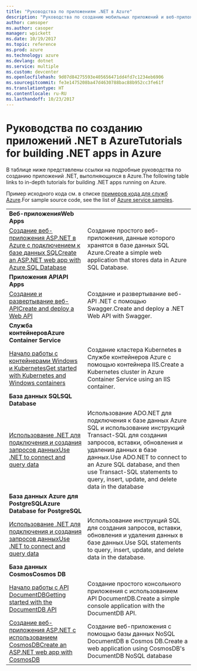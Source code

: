 ```yaml
---
title: "Руководства по приложениям .NET в Azure"
description: "Руководства по созданию мобильных приложений и веб-приложений .NET и добавлению в них функций с помощью служб Azure."
author: camsoper
ms.author: casoper
manager: wpickett
ms.date: 10/19/2017
ms.topic: reference
ms.prod: azure
ms.technology: azure
ms.devlang: dotnet
ms.service: multiple
ms.custom: devcenter
ms.openlocfilehash: 9d07d84275593e405656471dd4fd7c1234eb6906
ms.sourcegitcommit: fe3e1475208ba47d4630788bac88b952cc3fe61f
ms.translationtype: HT
ms.contentlocale: ru-RU
ms.lasthandoff: 10/23/2017
---
```

# <a name="tutorials-for-building-net-apps-in-azure"></a><span data-ttu-id="8f9c8-103">Руководства по созданию приложений .NET в Azure</span><span class="sxs-lookup"><span data-stu-id="8f9c8-103">Tutorials for building .NET apps in Azure</span></span>

<span data-ttu-id="8f9c8-104">В таблице ниже представлены ссылки на подробные руководства по созданию приложений .NET, выполняющихся в Azure.</span><span class="sxs-lookup"><span data-stu-id="8f9c8-104">The following table links to in-depth tutorials for building .NET apps running on Azure.</span></span>

<span data-ttu-id="8f9c8-105">Пример исходного кода см. в списке [примеров кода для служб Azure](https://azure.microsoft.com/resources/samples/?platform=dotnet).</span><span class="sxs-lookup"><span data-stu-id="8f9c8-105">For sample source code, see the list of [Azure service samples](https://azure.microsoft.com/resources/samples/?platform=dotnet).</span></span>

| | |
|---|---|
| <span data-ttu-id="8f9c8-106">**Веб-приложения**</span><span class="sxs-lookup"><span data-stu-id="8f9c8-106">**Web Apps**</span></span>||
| <span data-ttu-id="8f9c8-107">[Создание веб-приложения ASP.NET в Azure с подключением к базе данных SQL][1]</span><span class="sxs-lookup"><span data-stu-id="8f9c8-107">[Create an ASP.NET web app with Azure SQL Database][1]</span></span> | <span data-ttu-id="8f9c8-108">Создание простого веб-приложения, данные которого хранятся в базе данных SQL Azure.</span><span class="sxs-lookup"><span data-stu-id="8f9c8-108">Create a simple web application that stores data in Azure SQL Database.</span></span> | 
| <span data-ttu-id="8f9c8-109">**Приложения API**</span><span class="sxs-lookup"><span data-stu-id="8f9c8-109">**API Apps**</span></span>||
| <span data-ttu-id="8f9c8-110">[Создание и развертывание веб-API][3]</span><span class="sxs-lookup"><span data-stu-id="8f9c8-110">[Create and deploy a Web API][3]</span></span> | <span data-ttu-id="8f9c8-111">Создание и развертывание веб-API .NET с помощью Swagger.</span><span class="sxs-lookup"><span data-stu-id="8f9c8-111">Create and deploy a .NET Web API with Swagger.</span></span> | 
| <span data-ttu-id="8f9c8-112">**Служба контейнеров**</span><span class="sxs-lookup"><span data-stu-id="8f9c8-112">**Azure Container Service**</span></span> ||
| <span data-ttu-id="8f9c8-113">[Начало работы с контейнерами Windows и Kubernetes][4]</span><span class="sxs-lookup"><span data-stu-id="8f9c8-113">[Get started with Kubernetes and Windows containers][4]</span></span> | <span data-ttu-id="8f9c8-114">Создание кластера Kubernetes в Службе контейнеров Azure с помощью контейнера IIS.</span><span class="sxs-lookup"><span data-stu-id="8f9c8-114">Create a Kubernetes cluster in Azure Container Service using an IIS container.</span></span>
| <span data-ttu-id="8f9c8-115">**База данных SQL**</span><span class="sxs-lookup"><span data-stu-id="8f9c8-115">**SQL Database**</span></span> ||
| <span data-ttu-id="8f9c8-116">[Использование .NET для подключения и создания запросов данных][5]</span><span class="sxs-lookup"><span data-stu-id="8f9c8-116">[Use .NET to connect and query data][5]</span></span> | <span data-ttu-id="8f9c8-117">Использование ADO.NET для подключения к базе данных Azure SQL и использование инструкций Transact-SQL для создания запросов, вставки, обновления и удаления данных в базе данных.</span><span class="sxs-lookup"><span data-stu-id="8f9c8-117">Use ADO.NET to connect to an Azure SQL database, and then use Transact-SQL statements to query, insert, update, and delete data in the database</span></span> | 
| <span data-ttu-id="8f9c8-118">**База данных Azure для PostgreSQL**</span><span class="sxs-lookup"><span data-stu-id="8f9c8-118">**Azure Database for PostgreSQL**</span></span> ||
| <span data-ttu-id="8f9c8-119">[Использование .NET для подключения и создания запросов данных][6]</span><span class="sxs-lookup"><span data-stu-id="8f9c8-119">[Use .NET to connect and query data][6]</span></span> | <span data-ttu-id="8f9c8-120">Использование инструкций SQL для создания запросов, вставки, обновления и удаления данных в базе данных.</span><span class="sxs-lookup"><span data-stu-id="8f9c8-120">Use SQL statements to query, insert, update, and delete data in the database.</span></span> | 
| <span data-ttu-id="8f9c8-121">**База данных Cosmos**</span><span class="sxs-lookup"><span data-stu-id="8f9c8-121">**Cosmos DB**</span></span> ||
| <span data-ttu-id="8f9c8-122">[Начало работы с API DocumentDB][7]</span><span class="sxs-lookup"><span data-stu-id="8f9c8-122">[Getting started with the DocumentDB API][7]</span></span> | <span data-ttu-id="8f9c8-123">Создание простого консольного приложения с использованием API DocumentDB.</span><span class="sxs-lookup"><span data-stu-id="8f9c8-123">Create a simple console application with the DocumentDB API.</span></span> | 
| <span data-ttu-id="8f9c8-124">[Создание веб-приложения ASP.NET с использованием CosmosDB][8]</span><span class="sxs-lookup"><span data-stu-id="8f9c8-124">[Create an ASP.NET web app with CosmosDB][8]</span></span> | <span data-ttu-id="8f9c8-125">Создание веб-приложения с помощью базы данных NoSQL DocumentDB в Cosmos DB.</span><span class="sxs-lookup"><span data-stu-id="8f9c8-125">Create a web application using CosmosDB's DocumentDB NoSQL database</span></span> | 

[1]: /azure/app-service-web/app-service-web-tutorial-dotnet-sqldatabase
[2]: /azure/documentdb/documentdb-dotnet-application
[3]: /azure/app-service-api/app-service-api-dotnet-get-started
[4]: /azure/container-service/container-service-kubernetes-windows-walkthrough
[5]: /azure/sql-database/sql-database-connect-query-dotnet
[6]: /azure/postgresql/connect-csharp
[7]: /azure/cosmos-db/documentdb-dotnetcore-get-started
[8]: /azure/cosmos-db/documentdb-dotnet-application
